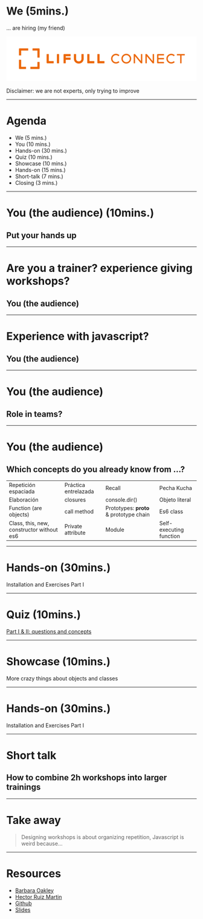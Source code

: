 <!-- theme: default -->

# We (5mins.)

... are hiring (my friend)

![](lf-logo.png)

Disclaimer: we are not experts, only trying to improve

---
# Agenda
 
- We (5 mins.)
- You  (10 mins.)
- Hands-on  (30 mins.)
- Quiz  (10 mins.)
- Showcase  (10 mins.)
- Hands-on  (15 mins.)
- Short-talk (7 mins.)
- Closing (3 mins.)

--- 

# You (the audience) (10mins.)
## Put your hands up

--- 

# Are you a trainer? experience giving workshops?
## You (the audience)

---
# Experience with javascript?
## You (the audience)

---
# You (the audience)
## Role in teams?

---
# You (the audience)
## Which concepts do you already know from ...?

|                       |   |                                   |               |
|-------------------------------------------|----------------------|-----------------------------------------|-------------------------|
| Repetición espaciada                      | Práctica entrelazada | Recall                                  | Pecha Kucha             |
| Elaboración                               | closures             | console.dir()                           | Objeto literal          |
| Function (are objects)                    |  call method         | Prototypes: __proto__ & prototype chain | Es6 class               |
| Class, this, new, constructor without es6 | Private attribute    | Module                                  | Self-executing function |
---

# Hands-on (30mins.)

Installation and  Exercises Part I

---

# Quiz (10mins.)

[Part I & II: questions and concepts](https://presenter.ahaslides.com/presentation/3099113)

---

# Showcase (10mins.)

More crazy things about objects and classes

---

# Hands-on (30mins.)

Installation and  Exercises Part I

---

# Short talk

## How to combine 2h workshops into larger trainings


---

# Take away

> Designing workshops is about organizing repetition, Javascript is weird because...

---

# Resources

- [Barbara Oakley](https://www.amazon.com/-/es/Barbara-Oakley-PhD/e/B000AP9ZR4/ref=dp_byline_cont_pop_book_1)
- [Hector Ruiz Martin](https://twitter.com/hruizmartin/status/1231128787494068224)
- [Github](https://github.com/ggalmazor/back-to-the-basics-workshop)
- [Slides](https://github.com/ggalmazor/back-to-the-basics-workshop/blob/main/docs/slides.pdf)
